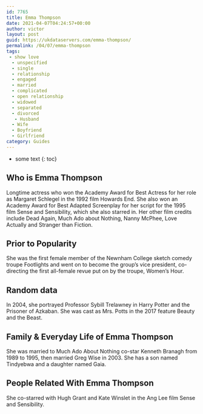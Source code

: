 ```yaml
---
id: 7765
title: Emma Thompson
date: 2021-04-07T04:24:57+00:00
author: victor
layout: post
guid: https://ukdataservers.com/emma-thompson/
permalink: /04/07/emma-thompson
tags:
 - show love
  - unspecified
  - single
  - relationship
  - engaged
  - married
  - complicated
  - open relationship
  - widowed
  - separated
  - divorced
   - Husband
  - Wife
  - Boyfriend
  - Girlfriend
category: Guides
---
```


* some text
{: toc}


## Who is Emma Thompson



Longtime actress who won the Academy Award for Best Actress for her role as Margaret Schlegel in the 1992 film Howards End. She also won an Academy Award for Best Adapted Screenplay for her script for the 1995 film Sense and Sensibility, which she also starred in. Her other film credits include Dead Again, Much Ado about Nothing, Nanny McPhee, Love Actually and Stranger than Fiction. 

                
                
                
## Prior to Popularity



She was the first female member of the Newnham College sketch comedy troupe Footlights and went on to become the group&#8217;s vice president, co-directing the first all-female revue put on by the troupe, Women&#8217;s Hour. 

                
                
                
## Random data



In 2004, she portrayed Professor Sybill Trelawney in Harry Potter and the Prisoner of Azkaban. She was cast as Mrs. Potts in the 2017 feature Beauty and the Beast. 

                
                
                
## Family & Everyday Life of Emma Thompson



She was married to Much Ado About Nothing co-star Kenneth Branagh from 1989 to 1995, then married Greg Wise in 2003. She has a son named Tindyebwa and a daughter named Gaia. 

                
                
                
## People Related With Emma Thompson



She co-starred with Hugh Grant and Kate Winslet in the Ang Lee film Sense and Sensibility. 

                
              
            
          
          
          